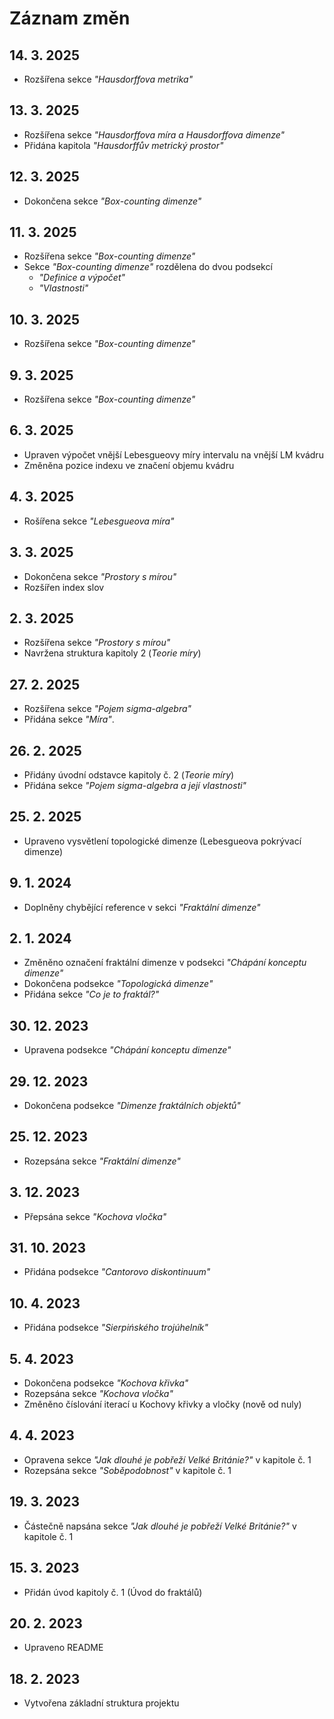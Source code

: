 # Záznam změn

## 14. 3. 2025
- Rozšířena sekce *"Hausdorffova metrika"*

## 13. 3. 2025
- Rozšířena sekce *"Hausdorffova míra a Hausdorffova dimenze"*
- Přidána kapitola *"Hausdorffův metrický prostor"*

## 12. 3. 2025
- Dokončena sekce *"Box-counting dimenze"*

## 11. 3. 2025
- Rozšířena sekce *"Box-counting dimenze"*
- Sekce *"Box-counting dimenze"* rozdělena do dvou podsekcí
  - *"Definice a výpočet"*
  - *"Vlastnosti"*

## 10. 3. 2025
- Rozšířena sekce *"Box-counting dimenze"*

## 9. 3. 2025
- Rozšířena sekce *"Box-counting dimenze"*

## 6. 3. 2025
- Upraven výpočet vnější Lebesgueovy míry intervalu na vnější LM kvádru
- Změněna pozice indexu ve značení objemu kvádru

## 4. 3. 2025
- Rošířena sekce *"Lebesgueova míra"*

## 3. 3. 2025
- Dokončena sekce *"Prostory s mírou"*
- Rozšířen index slov

## 2. 3. 2025
- Rozšířena sekce *"Prostory s mírou"*
- Navržena struktura kapitoly 2 (*Teorie míry*)

## 27. 2. 2025
- Rozšířena sekce *"Pojem sigma-algebra"*
- Přidána sekce *"Míra"*.

## 26. 2. 2025
- Přidány úvodní odstavce kapitoly č. 2 (*Teorie míry*)
- Přidána sekce *"Pojem sigma-algebra a její vlastnosti"*

## 25. 2. 2025
- Upraveno vysvětlení topologické dimenze (Lebesgueova pokrývací dimenze)

## 9. 1. 2024
- Doplněny chybějící reference v sekci *"Fraktální dimenze"*

## 2. 1. 2024
- Změněno označení fraktální dimenze v podsekci *"Chápání konceptu dimenze"*
- Dokončena podsekce *"Topologická dimenze"*
- Přidána sekce *"Co je to fraktál?"*

## 30. 12. 2023
- Upravena podsekce *"Chápání konceptu dimenze"*

## 29. 12. 2023
- Dokončena podsekce *"Dimenze fraktálních objektů"*

## 25. 12. 2023
- Rozepsána sekce *"Fraktální dimenze"*

## 3. 12. 2023
- Přepsána sekce *"Kochova vločka"*

## 31. 10. 2023
- Přidána podsekce *"Cantorovo diskontinuum"*

## 10. 4. 2023
- Přidána podsekce *"Sierpińského trojúhelník"*

## 5. 4. 2023
- Dokončena podsekce *"Kochova křivka"*
- Rozepsána sekce *"Kochova vločka"*
- Změněno číslování iterací u Kochovy křivky a vločky (nově od nuly)

## 4. 4. 2023
- Opravena sekce *"Jak dlouhé je pobřeží Velké Británie?"* v kapitole č. 1
- Rozepsána sekce *"Soběpodobnost"* v kapitole č. 1

## 19. 3. 2023
- Částečně napsána sekce *"Jak dlouhé je pobřeží Velké Británie?"* v kapitole č. 1

## 15. 3. 2023
- Přidán úvod kapitoly č. 1 (Úvod do fraktálů)

## 20. 2. 2023
- Upraveno README

## 18. 2. 2023
- Vytvořena základní struktura projektu